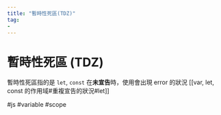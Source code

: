 ```yaml
---
title: "暫時性死區(TDZ)"
tag: 
- 
---
```

# 暫時性死區 (TDZ)
暫時性死區指的是 `let`, `const` 在**未宣告**時，使用會出現 error 的狀況
[[var, let, const 的作用域#重複宣告的狀況#let]]

#js #variable #scope